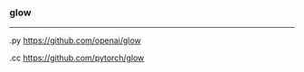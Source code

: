 ### glow
---
.py
https://github.com/openai/glow

.cc
https://github.com/pytorch/glow



```
```

```
```

```
```


